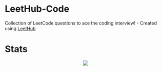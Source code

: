# LeetHub-Code
Collection of LeetCode questions to ace the coding interview! - Created using [LeetHub](https://github.com/QasimWani/LeetHub)

# Stats
<p align="center">
<img src="https://leetcard.jacoblin.cool/mbar0075?theme=nord&font=ABeeZee&ext=heatmap">

 <!-- 
![Leetcode Stats](https://leetcard.jacoblin.cool/mbar0075?theme=nord&font=ABeeZee&ext=heatmap)
  -->
</p>
